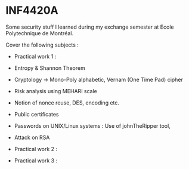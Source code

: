 # INF4420A
Some security stuff I learned during my exchange semester at Ecole Polytechnique de Montréal.

Cover the following subjects :
* Practical work 1 :
 * Entropy & Shannon Theorem
 * Cryptology -> Mono-Poly alphabetic, Vernam (One Time Pad) cipher
 * Risk analysis using MEHARI scale
 * Notion of nonce reuse, DES, encoding etc.
 * Public certificates
 * Passwords on UNIX/Linux systems : Use of johnTheRipper tool, 
 * Attack on RSA
 
* Practical work 2 :

* Practical work 3 :
 
